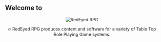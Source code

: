 ## Welcome to

<p align="center"><img src="https://i.imgur.com/ge61nXL.png" alt="RedEyed RPG" /></p>

<p align="center">🔥 RedEyed RPG produces content and software for a variety of Table Top Role Playing Game systems.</p>


<!--

**Here are some ideas to get you started:**

🙋‍♀️ A short introduction - what is your organization all about?
🌈 Contribution guidelines - how can the community get involved?
👩‍💻 Useful resources - where can the community find your docs? Is there anything else the community should know?
🍿 Fun facts - what does your team eat for breakfast?
🧙 Remember, you can do mighty things with the power of [Markdown](https://docs.github.com/github/writing-on-github/getting-started-with-writing-and-formatting-on-github/basic-writing-and-formatting-syntax)
-->
